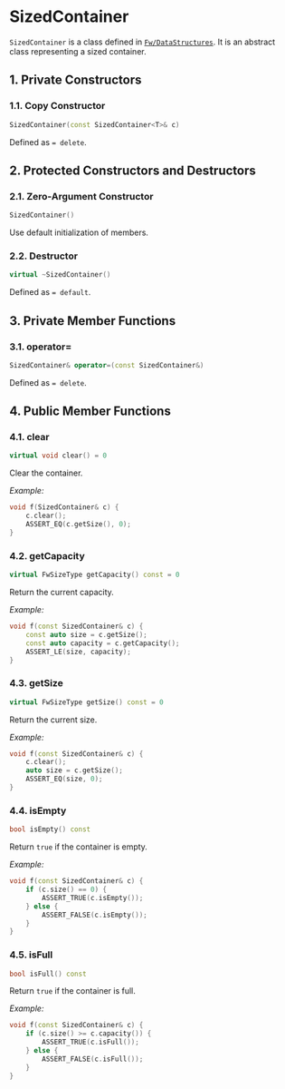 # SizedContainer

`SizedContainer` is a class
defined in [`Fw/DataStructures`](sdd.md).
It is an abstract class representing a sized container.

## 1. Private Constructors

### 1.1. Copy Constructor

```c++
SizedContainer(const SizedContainer<T>& c)
```

Defined as `= delete`.

## 2. Protected Constructors and Destructors

### 2.1. Zero-Argument Constructor

```c++
SizedContainer()
```

Use default initialization of members.

### 2.2. Destructor

```c++
virtual ~SizedContainer()
```

Defined as `= default`.

## 3. Private Member Functions

### 3.1. operator=

```c++
SizedContainer& operator=(const SizedContainer&)
```

Defined as `= delete`.

## 4. Public Member Functions

### 4.1. clear

```c++
virtual void clear() = 0
```

Clear the container.

_Example:_
```c++
void f(SizedContainer& c) {
    c.clear();
    ASSERT_EQ(c.getSize(), 0);
}
```

### 4.2. getCapacity

```c++
virtual FwSizeType getCapacity() const = 0
```

Return the current capacity.

_Example:_
```c++
void f(const SizedContainer& c) {
    const auto size = c.getSize();
    const auto capacity = c.getCapacity();
    ASSERT_LE(size, capacity);
}
```

### 4.3. getSize

```c++
virtual FwSizeType getSize() const = 0
```

Return the current size.

_Example:_
```c++
void f(const SizedContainer& c) {
    c.clear();
    auto size = c.getSize();
    ASSERT_EQ(size, 0);
}
```

### 4.4. isEmpty

```c++
bool isEmpty() const
```

Return `true` if the container is empty.

_Example:_
```c++
void f(const SizedContainer& c) {
    if (c.size() == 0) {
        ASSERT_TRUE(c.isEmpty());
    } else {
        ASSERT_FALSE(c.isEmpty());
    }
}
```

### 4.5. isFull

```c++
bool isFull() const
```

Return `true` if the container is full.

_Example:_
```c++
void f(const SizedContainer& c) {
    if (c.size() >= c.capacity()) {
        ASSERT_TRUE(c.isFull());
    } else {
        ASSERT_FALSE(c.isFull());
    }
}
```

